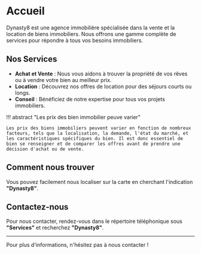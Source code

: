 # Accueil

Dynasty8 est une agence immobilière spécialisée dans la vente et la location de biens immobiliers. Nous offrons une gamme complète de services pour répondre à tous vos besoins immobiliers.

## Nos Services

* **Achat et Vente** : Nous vous aidons à trouver la propriété de vos rêves ou à vendre votre bien au meilleur prix.
* **Location** : Découvrez nos offres de location pour des séjours courts ou longs.
* **Conseil** : Bénéficiez de notre expertise pour tous vos projets immobiliers.

!!! abstract "Les prix des bien immobilier peuve varier"

    Les prix des biens immobiliers peuvent varier en fonction de nombreux facteurs, tels que la localisation, la demande, l'état du marché, et les caractéristiques spécifiques du bien. Il est donc essentiel de bien se renseigner et de comparer les offres avant de prendre une décision d'achat ou de vente.

## Comment nous trouver

Vous pouvez facilement nous localiser sur la carte en cherchant l'indication **"Dynasty8"**.

## Contactez-nous

Pour nous contacter, rendez-vous dans le répertoire téléphonique sous **"Services"** et recherchez **"Dynasty8"**.

***

Pour plus d'informations, n'hésitez pas à nous contacter !